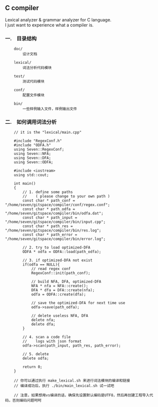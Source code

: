 ## C compiler ##


Lexical analyzer & grammar analyzer for C language.  
I just want to experience what a compiler is.  


### 一.　目录结构 ###

        doc/  
            设计文档  

        lexical/  
            词法分析代码模块  
        
        test/  
            测试代码模块  
        
        conf/  
            配置文件模块  
        
        bin/  
            一些样例输入文件，样例输出文件  


### 二.　如何调用词法分析 ###

        // it is the "lexical/main.cpp"  
        
        #include "RegexConf.h"  
        #include "ODFA.h"  
        using Seven::RegexConf;  
        using Seven::NFA;  
        using Seven::DFA;  
        using Seven::ODFA;  
        
        #include <iostream>  
        using std::cout;  
        
        int main()  
        {  
        	// 1. define some paths  
        	//    ( please change to your own path )  
        	const char * path_conf = "/home/seven/gitspace/compiler/conf/regex.conf";  
        	const char * path_odfa = "/home/seven/gitspace/compiler/bin/odfa.dat";  
        	const char * path_input = "/home/seven/gitspace/compiler/bin/input.cpp";  
        	const char * path_res = "/home/seven/gitspace/compiler/bin/res.log";  
        	const char * path_error = "/home/seven/gitspace/compiler/bin/error.log";  
        
        	// 2. try to load optimized-DFA  
            ODFA * odfa = ODFA::load(path_odfa);  

            // 3. if optimized-DFA not exist  
            if(odfa == NULL){  
                // read regex conf  
                RegexConf::init(path_conf);  

                // build NFA, DFA, optimized-DFA  
                NFA * nfa = NFA::create();  
                DFA * dfa = DFA::create(nfa);  
                odfa = ODFA::create(dfa);  

                // save the optimized-DFA for next time use  
                odfa->save(path_odfa);  

                // delete useless NFA, DFA  
                delete nfa;  
                delete dfa;  
            }  
        
        	// 4. scan a code file  
        	//    logs with json format  
        	odfa->scan(path_input, path_res, path_error);  
        
        	// 5. delete  
        	delete odfa;  
        
        	return 0;  
        }  
        
        // 你可以通过执行 make_lexical.sh 来进行词法模块的编译和链接  
        // 编译成功后，执行 ./bin/main_lexical.sh 试一试吧  
        
        // 注意，如果想用vs编译的话，确保先设置默认编码是UTF8，然后再创建工程导入代码，否则编码问题呵呵  
